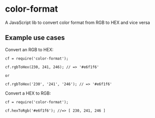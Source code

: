 # color-format
A JavaScript lib to convert color format from RGB to HEX and vice versa

## Example use cases

Convert an RGB to HEX:

```
cf = require('color-format');

cf.rgbToHex(230, 241, 246); // => '#e6f1f6'

or

cf.rgbToHex('230', '241', '246'); // => '#e6f1f6'
```

Convert a HEX to RGB:

```
cf = require('color-format');

cf.hexToRgb('#e6f1f6'); //=> [ 230, 241, 246 ]
```
